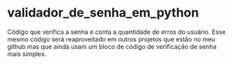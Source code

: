 # validador_de_senha_em_python
Código que verifica a senha e conta a quantidade de erros do usuário. Esse mesmo código será reaproveitado em outros projetos que estão no meu github mas que ainda usam um bloco de código de verificação de senha mais simples. 
